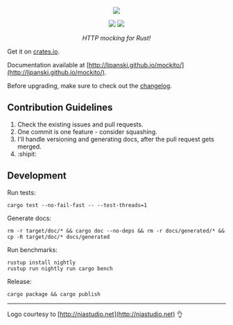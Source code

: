 <p>
  <p align="center"><img src="http://lipanski.github.io/mockito/logo/logo-black.png"></p>
  <p align="center">
    <a href="https://crates.io/crates/mockito"><img src="https://img.shields.io/crates/v/mockito.svg"></a>
    <a href="https://travis-ci.org/lipanski/mockito"><img src="https://travis-ci.org/lipanski/mockito.svg?branch=master"></a>
  </p>
  <p align="center"><em>HTTP mocking for Rust!</em></p>
</p>

Get it on [crates.io](https://crates.io/crates/mockito/).

Documentation available at [http://lipanski.github.io/mockito/](http://lipanski.github.io/mockito/).

Before upgrading, make sure to check out the [changelog](https://github.com/lipanski/mockito/releases).

## Contribution Guidelines

1. Check the existing issues and pull requests.
2. One commit is one feature - consider squashing.
3. I'll handle versioning and generating docs, after the pull request gets merged.
4. :shipit:

## Development

Run tests:

```
cargo test --no-fail-fast -- --test-threads=1
```

Generate docs:

```
rm -r target/doc/* && cargo doc --no-deps && rm -r docs/generated/* && cp -R target/doc/* docs/generated
```

Run benchmarks:

```
rustup install nightly
rustup run nightly run cargo bench
```

Release:

```
cargo package && cargo publish
```

---

Logo courtesy to [http://niastudio.net](http://niastudio.net) :ok_hand:
